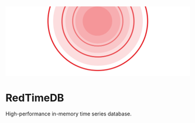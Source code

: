 <!--
 * @Author: gitsrc
 * @Date: 2022-04-02 14:21:40
 * @LastEditors: gitsrc
 * @LastEditTime: 2022-04-02 16:58:08
 * @FilePath: /RedTimeDB/README.md
-->

<p align="center">
<img 
    src="./docs/logo.png" 
    border="0" alt="RedTimeDB" />
</p>

# RedTimeDB
High-performance in-memory time series database.
